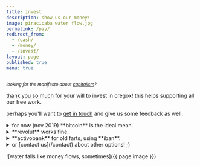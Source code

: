 ```yaml
---
title: invest
description: show us our money!
image: piracicaba water flow.jpg
permalink: /pay/
redirect_from:
  - /cash/
  - /money/
  - /invest/
layout: page
published: true
menu: true
---
```


<small>*looking for the manifesto about [capitalism](/capitalism)?*</small>

[thank you so much](/thanks) for your will to invest in cregox! this helps supporting all our free work.

perhaps you'll want to [get in touch](/contact) and give us some feedback as well.

<details>
  <summary markdown="span">for now (nov 2019) **bitcoin** is the ideal mean.</summary>
  
  in case you might be wondering, we use [blockchain.info luxembourg](https://www.blockchain.com/wallet).
  
  ![blockchain](blockchain.info wallet 1Jsw4dEcD4H9MCh6kKdYPz9cpKjyBNgpFT.png)
  
  <small>1Jsw4dEcD4H9MCh6kKdYPz9cpKjyBNgpFT</small>
  
  [how to use bitcoin?](https://bitcoin.org/en/getting-started)
</details>

<details>
  <summary markdown="span">**revolut** works fine.</summary>
  
  using you [revolut account](https://revolut.com/r/cauedbqm) send money to [contact](/contact): <b>+1 732 7377346</b> or <b>caue.rego@gmail.com</b>
  
  [why (and what is) revolut?](https://char.gd/blog/2018/the-best-of-europes-startup-banks-compared)
</details>

<details>
  <summary markdown="span">**activobank** for old farts, using **iban**.</summary>
  
  [activobank](https://activobank.pt) is by far the best portuguese bank, for remote and online operations around [bic, sepa and swift](https://www.iban.com/glossary).
  
  ACTVPTPL
  
  PT50-0023-0000-45471423515-94
</details>

<details>
  <summary markdown="span">or [contact us](/contact) about other options! ;)</summary>
  
  i'm positive we can find a good option for both. we take even paper money, coins or paypal, depending on each situation.
  
  <small>[paypal](https://www.paypal.me/cauerego) is a last resort because it works very well for small quantities but it's just **not** that reliable.</small>
</details>

![water falls like money flows, sometimes]({{ page.image }})
